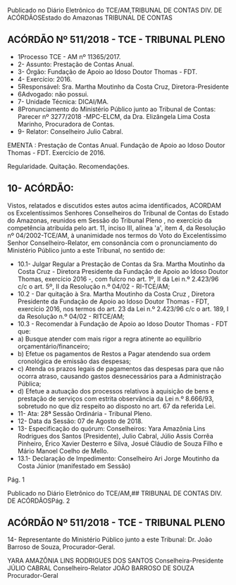 Publicado  no  Diário Eletrônico do TCE/AM,TRIBUNAL DE CONTAS DIV. DE  ACÓRDÃOSEstado do Amazonas TRIBUNAL DE CONTAS

## ACÓRDÃO Nº 511/2018 - TCE - TRIBUNAL PLENO

- 1Processo TCE - AM nº 11365/2017.
- 2- Assunto: Prestação de Contas Anual.
- 3- Órgão: Fundação de Apoio ao Idoso Doutor Thomas - FDT.
- 4- Exercício: 2016.
- 5Responsável: Sra. Martha Moutinho da Costa Cruz, Diretora-Presidente
- 6Advogado: não possui.
- 7- Unidade Técnica: DICAI/MA.
- 8Pronunciamento  do  Ministério  Público  junto  ao Tribunal  de  Contas: Parecer  nº 3277/2018  -MPC-ELCM,  da  Dra.  Elizângela  Lima  Costa  Marinho,  Procuradora  de Contas.
- 9- Relator: Conselheiro Julio Cabral.

EMENTA : Prestação de Contas Anual. Fundação de Apoio ao  Idoso Doutor Thomas - FDT. Exercício de 2016.

Regularidade. Quitação. Recomendações.

## 10- ACÓRDÃO:

Vistos, relatados e discutidos estes autos acima identificados, ACORDAM os Excelentíssimos Senhores Conselheiros do Tribunal de Contas do Estado do Amazonas, reunidos em Sessão do Tribunal Pleno ,  no  exercício da competência atribuída pelo  art. 11, inciso III,  alínea 'a', item  4,  da Resolução nº 04/2002-TCE/AM, à  unanimidade nos termos do Voto do Excelentíssimo Senhor Conselheiro-Relator, em consonância com o pronunciamento do Ministério Público junto a este Tribunal, no sentido de:

- 10.1-  Julgar  Regular a  Prestação  de  Contas  da  Sra.  Martha  Moutinho  da Costa Cruz - Diretora Presidente da Fundação de Apoio ao Idoso Doutor Thomas, exercício 2016 -, com fulcro no art. 1º, II da Lei n.º 2.423/96 c/c o art. 5º, II da Resolução n.º 04/02 - RI-TCE/AM;
- 10.2  -  Dar  quitação à Sra.  Martha  Moutinho  da  Costa  Cruz , Diretora Presidente  da  Fundação  de  Apoio  ao  Idoso  Doutor  Thomas  -  FDT, exercício 2016, nos termos do art. 23 da Lei n.º 2.423/96 c/c o art. 189, I da Resolução n.º 04/02 - RITCE/AM;
- 10.3 - Recomendar à Fundação de Apoio ao Idoso Doutor Thomas - FDT que:
- a) Busque  atender  com  mais  rigor  a  regra  atinente ao  equilíbrio orçamentário/financeiro;
- b) Efetue  os  pagamentos  de  Restos  a  Pagar  atendendo  sua  ordem cronológica de emissão das despesas;
- c) Atenda os prazos legais de pagamentos das despesas para que não ocorra atraso, causando gastos desnecessários para a Administração Pública;
- d) Efetue  a  autuação  dos  processos  relativos  à  aquisição  de  bens  e prestação  de  serviços  com  estrita  observância  da  Lei  n.º  8.666/93, sobretudo no que diz respeito ao disposto no art. 67 da referida Lei.
- 11-  Ata: 28ª Sessão Ordinária - Tribunal Pleno.
- 12-  Data da Sessão: 07 de Agosto de 2018.
- 13-  Especificação do quórum: Conselheiros: Yara Amazônia Lins Rodrigues dos Santos (Presidente), Julio Cabral, Júlio  Assis Corrêa Pinheiro, Érico Xavier Desterro e Silva, Josué Cláudio de Souza Filho e Mário Manoel Coelho de Mello.
- 13.1- Declaração de Impedimento: Conselheiro Ari Jorge  Moutinho da Costa Júnior (manifestado em Sessão)

Pág. 1

Publicado  no  Diário Eletrônico do TCE/AM,## TRIBUNAL DE CONTAS DIV. DE  ACÓRDÃOSPág. 2

## ACÓRDÃO Nº 511/2018 - TCE - TRIBUNAL PLENO

14- Representante  do  Ministério  Público  junto  a este Tribunal: Dr. João  Barroso  de Souza, Procurador-Geral.

YARA AMAZÔNIA LINS RODRIGUES DOS SANTOS Conselheira-Presidente JÚLIO CABRAL Conselheiro-Relator JOÃO BARROSO DE SOUZA Procurador-Geral